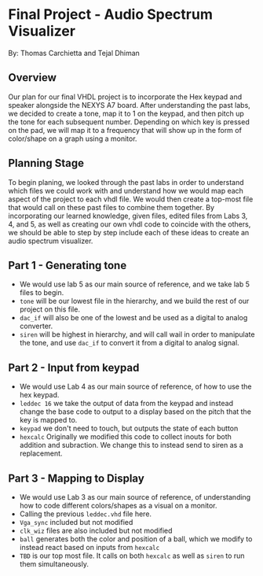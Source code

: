 # Final Project - Audio Spectrum Visualizer

By: Thomas Carchietta and Tejal Dhiman

## Overview
Our plan for our final VHDL project is to incorporate the Hex keypad and speaker alongside the NEXYS A7 board.
After understanding the past labs, we decided to create a tone, map it to 1 on the keypad, and then pitch up the tone for each subsequent number.
Depending on which key is pressed on the pad, we will map it to a frequency that will show up in the form of color/shape on a graph using a monitor.

## Planning Stage
To begin planing, we looked through the past labs in order to understand which files we could work with and understand how we would map each aspect of the project to each vhdl file.
We would then create a top-most file that would call on these past files to combine them together.
By incorporating our learned knowledge, given files, edited files from Labs 3, 4, and 5, as well as creating our own vhdl code to coincide with the others, we should be able to step by step include each of these ideas to create an audio spectrum visualizer. 

## Part 1 - Generating tone
- We would use lab 5 as our main source of reference, and we take lab 5 files to begin.
- `tone` will be our lowest file in the hierarchy, and we build the rest of our project on this file.
- `dac_if` will also be one of the lowest and be used as a digital to analog converter.
- `siren` will be highest in hierarchy, and will call wail in order to manipulate the tone, and use `dac_if` to convert it from a digital to analog signal.

## Part 2 - Input from keypad
- We would use Lab 4 as our main source of reference, of how to use the hex keypad.
- `leddec 16` we take the output of data from the keypad and instead change the base code to output to a display based on the pitch that the key is mapped to.
- `keypad` we don't need to touch, but outputs the state of each button
- `hexcalc` Originally we modified this code to collect inouts for both addition and subraction. We change this to instead send to siren as a replacement.

## Part 3 - Mapping to Display
- We would use Lab 3 as our main source of reference, of understanding how to code different colors/shapes as a visual on a monitor.
- Calling the previous `leddec.vhd` file here.
- `Vga_sync` included but not modified
- `clk_wiz` files are also included but not modified
- `ball` generates both the color and position of a ball, which we modify to instead react based on inputs from `hexcalc`
- `TBD` is our top most file. It calls on both `hexcalc` as well as `siren` to run them simultaneously.
  
